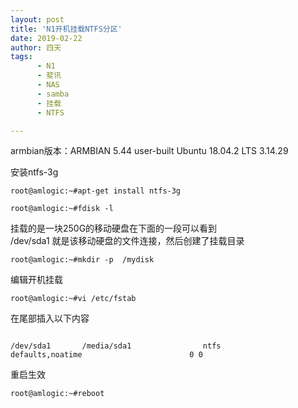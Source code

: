 ```yaml
---
layout: post
title: 'N1开机挂载NTFS分区'
date: 2019-02-22
author: 四天
tags:
      - N1
      - 斐讯
      - NAS
      - samba
      - 挂载
      - NTFS

---
```

armbian版本：ARMBIAN 5.44 user-built Ubuntu 18.04.2 LTS 3.14.29  
  
安装ntfs-3g  
<pre><code class="language-css">root@amlogic:~#apt-get install ntfs-3g</code></pre>

<pre><code class="language-css">root@amlogic:~#fdisk -l</code></pre>

挂载的是一块250G的移动硬盘在下面的一段可以看到  
/dev/sda1 就是该移动硬盘的文件连接，然后创建了挂载目录  
<pre><code class="language-css">root@amlogic:~#mkdir -p  /mydisk</code></pre>

编辑开机挂载  
<pre><code class="language-css">root@amlogic:~#vi /etc/fstab</code></pre>

在尾部插入以下内容 
<pre><code class="language-css"> 
/dev/sda1       /media/sda1                ntfs            defaults,noatime                        0 0</code></pre>

重启生效  
<pre><code class="language-css">root@amlogic:~#reboot</code></pre>